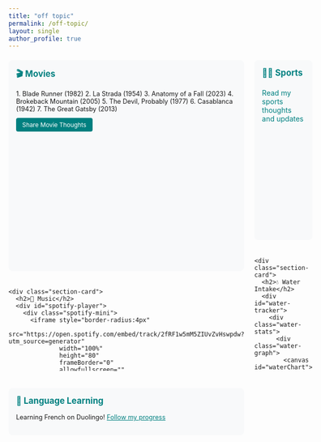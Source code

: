 ```yaml
---
title: "off topic"
permalink: /off-topic/
layout: single
author_profile: true
---
```


<div class="notice--info" style="display: none;">
  <h4>Why Off Topic?</h4>
  <p>Adding a bit of human touch to this blog - because life isn't just about research and work!</p>
</div>

<div class="off-topic-grid">
  <!-- Column 1 -->
  <div class="grid-column">
    <div class="section-card">
      <h2>🎬 Movies</h2>
      <div class="movies-section">
        <div class="movie-list">
          1. Blade Runner (1982)
          2. La Strada (1954)
          3. Anatomy of a Fall (2023)
          4. Brokeback Mountain (2005)
          5. The Devil, Probably (1977)
          6. Casablanca (1942)
          7. The Great Gatsby (2013)
        </div>
        <div class="movie-actions">
          <a href="/off-topic/movies/" class="movie-thoughts-btn">Share Movie Thoughts</a>
        </div>
      </div>
    </div>

    <div class="section-card">
      <h2>🎵 Music</h2>
      <div id="spotify-player">
        <div class="spotify-mini">
          <iframe style="border-radius:4px" 
                  src="https://open.spotify.com/embed/track/2fRF1w5mM5ZIUvZvHswpdw?utm_source=generator" 
                  width="100%" 
                  height="80" 
                  frameBorder="0" 
                  allowfullscreen="" 
                  allow="autoplay; clipboard-write; encrypted-media; fullscreen; picture-in-picture" 
                  loading="lazy">
          </iframe>
        </div>
      </div>
    </div>
  </div>

  <!-- Column 2 -->
  <div class="grid-column">
    <div class="section-card">
      <h2>🏃‍♂️ Sports</h2>
      <div class="sports-section">
        <a href="/off-topic/sports/" class="section-link">Read my sports thoughts and updates</a>
      </div>
    </div>

    <div class="section-card">
      <h2>💧 Water Intake</h2>
      <div id="water-tracker">
        <div class="water-stats">
          <div class="water-graph">
            <canvas id="waterChart"></canvas>
          </div>
          <div class="water-summary">
            <p>Last month: 1.5L/day</p>
            <p>Last 3 months: 1.2L/day</p>
          </div>
        </div>
      </div>
    </div>
  </div>

  <!-- Column 3 -->
  <div class="grid-column">
    <div class="section-card">
      <h2>🌟 Language Learning</h2>
      <div class="duolingo-section">
        <p>Learning French on Duolingo! <a href="https://www.duolingo.com/profile/jyanqa" target="_blank">Follow my progress</a></p>
      </div>
    </div>
  </div>
</div>

<script src="https://cdn.jsdelivr.net/npm/chart.js"></script>
<script>
// Water tracking graph
const ctx = document.getElementById('waterChart').getContext('2d');
const waterChart = new Chart(ctx, {
  type: 'line',
  data: {
    labels: Array.from({length: 30}, (_, i) => `Day ${i + 1}`),
    datasets: [{
      label: 'Daily Water Intake (L)',
      data: Array.from({length: 30}, () => 1.2 + Math.random() * 0.6),
      borderColor: '#008080',
      tension: 0.4,
      fill: false
    }]
  },
  options: {
    responsive: true,
    maintainAspectRatio: false,
    plugins: {
      legend: {
        display: false
      }
    },
    scales: {
      y: {
        beginAtZero: true,
        max: 2.5,
        title: {
          display: true,
          text: 'Liters'
        }
      }
    }
  }
});
</script>

<style>
.off-topic-grid {
  display: grid;
  grid-template-columns: repeat(3, 1fr);
  gap: 20px;
  margin: 20px 0;
}

.grid-column {
  display: flex;
  flex-direction: column;
  gap: 20px;
}

.section-card {
  background-color: #f8f9fa;
  padding: 15px;
  border-radius: 8px;
  height: 100%;
}

.section-card h2 {
  color: #008080;
  margin-top: 0;
  margin-bottom: 15px;
  font-size: 1.2em;
}

.water-stats {
  padding: 0;
}

.water-graph {
  height: 150px;
  margin: 10px 0;
}

.water-summary {
  font-size: 0.85em;
  color: #666;
  margin-top: 10px;
}

.spotify-mini {
  max-width: 100%;
  margin: 0;
}

.duolingo-section {
  background-color: transparent;
  padding: 0;
  margin: 0;
  font-size: 0.9em;
}

.duolingo-section a {
  color: #008080;
  text-decoration: underline;
}

.duolingo-section a:hover {
  color: #006666;
}

.movies-section {
  margin: 0;
}

.movie-list {
  margin-bottom: 10px;
  font-size: 0.9em;
}

.movie-actions {
  margin-top: 10px;
}

.movie-thoughts-btn {
  display: inline-block;
  background-color: #008080;
  color: white;
  padding: 6px 12px;
  border-radius: 4px;
  text-decoration: none;
  font-size: 0.85em;
  transition: background-color 0.3s;
}

.movie-thoughts-btn:hover {
  background-color: #006666;
  color: white;
  text-decoration: none;
}

.section-link {
  color: #008080;
  text-decoration: none;
  display: block;
  padding: 6px 0;
}

.section-link:hover {
  color: #006666;
  text-decoration: underline;
}

/* Responsive adjustments */
@media (max-width: 1200px) {
  .off-topic-grid {
    grid-template-columns: repeat(2, 1fr);
  }
}

@media (max-width: 768px) {
  .off-topic-grid {
    grid-template-columns: 1fr;
  }
}
</style> 